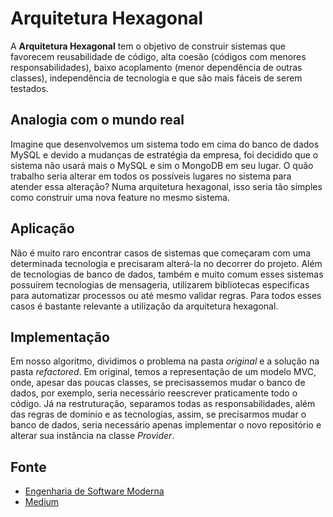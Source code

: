 # Arquitetura Hexagonal

A **Arquitetura Hexagonal** tem o objetivo de construir sistemas que favorecem reusabilidade de código, alta coesão (códigos com menores responsabilidades), baixo acoplamento (menor dependência de outras classes), independência de tecnologia e que são mais fáceis de serem testados.

## Analogia com o mundo real
Imagine que desenvolvemos um sistema todo em cima do banco de dados MySQL e devido a mudanças de estratégia da empresa, foi decidido que o sistema não usará mais o MySQL e sim o MongoDB em seu lugar. O quão trabalho seria alterar em todos os possíveis lugares no sistema para atender essa alteração? Numa arquitetura hexagonal, isso seria tão simples como construir uma nova feature no mesmo sistema. 

## Aplicação
Não é muito raro encontrar casos de sistemas que começaram com uma determinada tecnologia e precisaram alterá-la no decorrer do projeto. Além de tecnologias de banco de dados, também e muito comum esses sistemas possuírem tecnologias de mensageria, utilizarem bibliotecas especificas para automatizar processos ou até mesmo validar regras. Para todos esses casos é bastante relevante a utilização da arquitetura hexagonal.

## Implementação
Em nosso algoritmo, dividimos o problema na pasta *original* e a solução na pasta *refactored*.
Em original, temos a representação de um modelo MVC, onde, apesar das poucas classes, se precisassemos mudar o banco de dados, por exemplo, seria necessário reescrever praticamente todo o código.
Já na restruturação, separamos todas as responsabilidades, além das regras de domínio e as tecnologias, assim, se precisarmos mudar o banco de dados, seria necessário apenas implementar o novo repositório e alterar sua instância na classe _Provider_.

## Fonte
- <a href="https://engsoftmoderna.info/artigos/arquitetura-hexagonal.html" target="_blank">Engenharia de Software Moderna</a>
- <a href="https://medium.com/tableless/desvendando-a-arquitetura-hexagonal-52c56f8824c" target="_blank">Medium</a>
